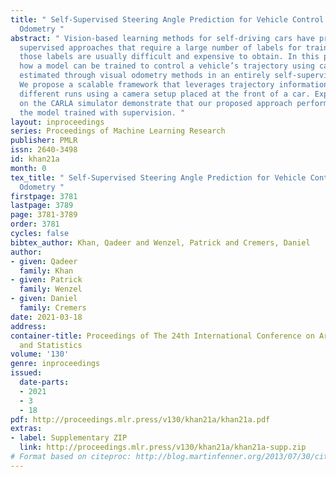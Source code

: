 ```yaml
---
title: " Self-Supervised Steering Angle Prediction for Vehicle Control Using Visual
  Odometry "
abstract: " Vision-based learning methods for self-driving cars have primarily used
  supervised approaches that require a large number of labels for training. However,
  those labels are usually difficult and expensive to obtain. In this paper, we demonstrate
  how a model can be trained to control a vehicle’s trajectory using camera poses
  estimated through visual odometry methods in an entirely self-supervised fashion.
  We propose a scalable framework that leverages trajectory information from several
  different runs using a camera setup placed at the front of a car. Experimental results
  on the CARLA simulator demonstrate that our proposed approach performs at par with
  the model trained with supervision. "
layout: inproceedings
series: Proceedings of Machine Learning Research
publisher: PMLR
issn: 2640-3498
id: khan21a
month: 0
tex_title: " Self-Supervised Steering Angle Prediction for Vehicle Control Using Visual
  Odometry "
firstpage: 3781
lastpage: 3789
page: 3781-3789
order: 3781
cycles: false
bibtex_author: Khan, Qadeer and Wenzel, Patrick and Cremers, Daniel
author:
- given: Qadeer
  family: Khan
- given: Patrick
  family: Wenzel
- given: Daniel
  family: Cremers
date: 2021-03-18
address: 
container-title: Proceedings of The 24th International Conference on Artificial Intelligence
  and Statistics
volume: '130'
genre: inproceedings
issued:
  date-parts:
  - 2021
  - 3
  - 18
pdf: http://proceedings.mlr.press/v130/khan21a/khan21a.pdf
extras:
- label: Supplementary ZIP
  link: http://proceedings.mlr.press/v130/khan21a/khan21a-supp.zip
# Format based on citeproc: http://blog.martinfenner.org/2013/07/30/citeproc-yaml-for-bibliographies/
---
```

